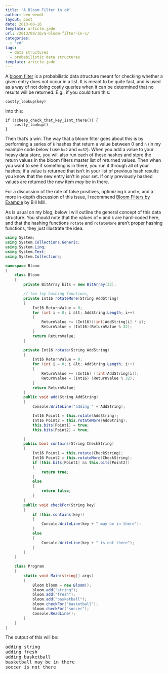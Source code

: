 ```yaml
---
title: 'A Bloom Filter in c#'
author: ben-wendt
layout: post
date: 2013-08-16
template: article.jade
url: /2013/08/16/a-bloom-filter-in-c/
categories:
  - 'c#'
tags:
  - data structures
  - probabilistic data structures
template: article.jade
---
```

A [bloom filter][1] is a probabilistic data structure meant for checking whether a given entry does not occur in a list. It is meant to be quite fast, and is used as a way of not doing costly queries when it can be determined that no results will be returned. E.g., if you could turn this:

```
costly_lookup(key)
```

Into this:

```
if (!cheap_check_that_key_isnt_there()) {
    costly_lookup()
}
```

Then that&#8217;s a win.
<span class="more"></span>
The way that a bloom filter goes about this is by performing a series of `k` hashes that return a value between 0 and  `n` (in my example code below I use  `k=2` and `m=32`). When you add a value to your heavy data store, you will also run each of these hashes and store the return values in the bloom filters master list of returned values. Then when you want to see if something is in there, you run it through all of your hashes; if a value is returned that isn&#8217;t in your list of previous hash results you know that the new entry isn&#8217;t in your set. If only previously hashed values are returned the new item _may_ be in there.

For a discussion of the rate of false positives, optimizing  `k` and `m`, and a more in-depth discussion of this issue, I recommend [Bloom Filters by Example][2] by Bill Mill.

As is usual on my blog, below I will outline the general concept of this data structure. You should note that the values of  `m` and  `k` are hard-coded here, and that the hashing functions `rotate` and `rotateMore` aren&#8217;t proper hashing functions, they just illustrate the idea.

```csharp
using System;
using System.Collections.Generic;
using System.Linq;
using System.Text;
using System.Collections;

namespace Bloom
{
    class Bloom
    {
        private BitArray bits = new BitArray(32);

        // two toy hashing functions,
        private Int16 rotateMore(String AddString)
        {
            Int16 ReturnValue = 0;
            for (int i = 0; i &lt; AddString.Length; i++)
            {
                ReturnValue += (Int16)((int)AddString[i] * i);
                ReturnValue = (Int16)(ReturnValue % 32);
            }
            return ReturnValue;
        }

        private Int16 rotate(String AddString)
        {
            Int16 ReturnValue = 0;
            for (int i = 0; i &lt; AddString.Length; i++)
            {
                ReturnValue += (Int16) ((int)AddString[i]);
                ReturnValue = (Int16) (ReturnValue % 32);
            }
            return ReturnValue;
        }
        public void add(String AddString)
        {
            Console.WriteLine("adding " + AddString);

            Int16 Point1 = this.rotate(AddString);
            Int16 Point2 = this.rotateMore(AddString);
            this.bits[Point1] = true;
            this.bits[Point2] = true;

        }
        public bool contains(String CheckString)
        {
            Int16 Point1 = this.rotate(CheckString);
            Int16 Point2 = this.rotateMore(CheckString);
            if (this.bits[Point1] && this.bits[Point2])
            {
                return true;
            }
            else
            {
                return false;
            }
        }
        public void checkFor(String key)
        {
            if (this.contains(key))
            {
                Console.WriteLine(key + " may be in there");
            }
            else
            {
                Console.WriteLine(key + " is not there");
            }
        }
    }
    
    class Program
    {
        static void Main(string[] args)
        {
            Bloom bloom = new Bloom();
            bloom.add("string");
            bloom.add("fresh");
            bloom.add("basketball");
            bloom.checkFor("basketball");
            bloom.checkFor("soccer");
            Console.ReadLine();
        }
    }
}
```

The output of this will be:

<pre>adding string
adding fresh
adding basketball
basketball may be in there
soccer is not there
</pre>

 [1]: http://en.wikipedia.org/wiki/Bloom_filter
 [2]: http://billmill.org/bloomfilter-tutorial/
